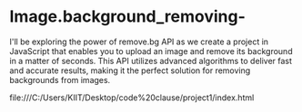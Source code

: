 # Image.background_removing-
I'll be exploring the power of remove.bg API as we create a project in JavaScript that enables you to upload an image and remove its background in a matter of seconds. This API utilizes advanced algorithms to deliver fast and accurate results, making it the perfect solution for removing backgrounds from images. 

file:///C:/Users/KIIT/Desktop/code%20clause/project1/index.html
